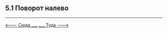 ## 5.1 Поворот налево

---

[   <--- Сюда ___](/04%20-%20road%20infrastructure/4.3%20-%20autobahn.md)
[___ Туда --->](/05%20-%20priority%20pass/5.2%20-%20rechts%20vor%20links.md)
